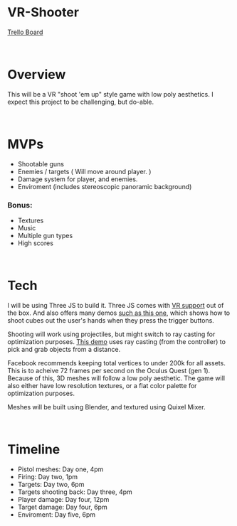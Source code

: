 # VR-Shooter

[Trello Board](https://trello.com/b/z9iiNjO8/js-project#)

<br>

# Overview

This will be a VR "shoot 'em up" style game with low poly aesthetics. I expect this project to be challenging, but do-able.

<br>

# MVPs

- Shootable guns
- Enemies / targets ( Will move around player. )
- Damage system for player, and enemies.
- Enviroment (includes stereoscopic panoramic background)

### Bonus:

- Textures
- Music
- Multiple gun types
- High scores

<br>

# Tech

I will be using Three JS to build it. Three JS comes with [VR support](https://threejs.org/docs/#manual/en/introduction/How-to-create-VR-content) out of the box. And also offers many demos [such as this one](https://threejs.org/examples/webxr_vr_cubes.html), which shows how to shoot cubes out the user's hands when they press the trigger buttons.

Shooting will work using projectiles, but might switch to ray casting for optimization purposes. [This demo](https://threejs.org/examples/?q=vr#webxr_vr_dragging) uses ray casting (from the controller) to pick and grab objects from a distance.

Facebook recommends keeping total vertices to under 200k for all assets. This is to acheive 72 frames per second on the Oculus Quest (gen 1). Because of this, 3D meshes will follow a low poly aesthetic.  The game will also either have low resolution textures, or a flat color palette for optimization purposes.

Meshes will be built using Blender, and textured using Quixel Mixer.

<br>

# Timeline

- Pistol meshes: Day one, 4pm
- Firing: Day two, 1pm
- Targets: Day two, 6pm
- Targets shooting back: Day three, 4pm
- Player damage: Day four, 12pm
- Target damage: Day four, 6pm
- Enviroment: Day five, 6pm

